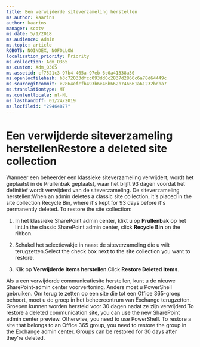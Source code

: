 ```yaml
---
title: Een verwijderde siteverzameling herstellen
ms.author: kaarins
author: kaarins
manager: scotv
ms.date: 5/1/2018
ms.audience: Admin
ms.topic: article
ROBOTS: NOINDEX, NOFOLLOW
localization_priority: Priority
ms.collection: Adm_O365
ms.custom: Adm_O365
ms.assetid: cf7521c3-97b4-465a-97eb-6c0a41338a30
ms.openlocfilehash: b3c72033dfcc093dd0c2837d2866c6a78d64449c
ms.sourcegitcommit: e2864efcfb493b6e46b662b746661a61232bdba7
ms.translationtype: MT
ms.contentlocale: nl-NL
ms.lasthandoff: 01/24/2019
ms.locfileid: "29464877"
---
```

# <a name="restore-a-deleted-site-collection"></a><span data-ttu-id="a3ef8-102">Een verwijderde siteverzameling herstellen</span><span class="sxs-lookup"><span data-stu-id="a3ef8-102">Restore a deleted site collection</span></span>

<span data-ttu-id="a3ef8-p101">Wanneer een beheerder een klassieke siteverzameling verwijdert, wordt het geplaatst in de Prullenbak geplaatst, waar het blijft 93 dagen voordat het definitief wordt verwijderd van de siteverzameling. De siteverzameling herstellen:</span><span class="sxs-lookup"><span data-stu-id="a3ef8-p101">When an admin deletes a classic site collection, it's placed in the site collection Recycle Bin, where it's kept for 93 days before it's permanently deleted. To restore the site collection:</span></span>
  
1. <span data-ttu-id="a3ef8-105">In het klassieke SharePoint admin center, klikt u op **Prullenbak** op het lint.</span><span class="sxs-lookup"><span data-stu-id="a3ef8-105">In the classic SharePoint admin center, click **Recycle Bin** on the ribbon.</span></span> 
    
2. <span data-ttu-id="a3ef8-106">Schakel het selectievakje in naast de siteverzameling die u wilt terugzetten.</span><span class="sxs-lookup"><span data-stu-id="a3ef8-106">Select the check box next to the site collection you want to restore.</span></span>
    
3. <span data-ttu-id="a3ef8-107">Klik op **Verwijderde Items herstellen**.</span><span class="sxs-lookup"><span data-stu-id="a3ef8-107">Click **Restore Deleted Items**.</span></span>
    
<span data-ttu-id="a3ef8-p102">Als u een verwijderde communicatiesite herstellen, kunt u de nieuwe SharePoint-admin center voorvertoning. Anders moet u PowerShell gebruiken. Om terug te zetten op een site die tot een Office 365-groep behoort, moet u de groep in het beheercentrum van Exchange terugzetten. Groepen kunnen worden hersteld voor 30 dagen nadat ze zijn verwijderd.</span><span class="sxs-lookup"><span data-stu-id="a3ef8-p102">To restore a deleted communication site, you can use the new SharePoint admin center preview. Otherwise, you need to use PowerShell. To restore a site that belongs to an Office 365 group, you need to restore the group in the Exchange admin center. Groups can be restored for 30 days after they're deleted.</span></span>
  

